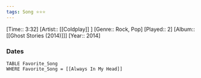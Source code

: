 ```yaml
---
tags: Song ⭐⭐⭐ 
---
```

[Time:: 3:32]
[Artist:: [[Coldplay]] ]
[Genre:: Rock, Pop]
[Played:: 2]
[Album:: [[Ghost Stories (2014)]]]
[Year:: 2014]
### Dates
````dataview
TABLE Favorite_Song
WHERE Favorite_Song = [[Always In My Head]]
````